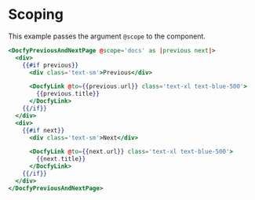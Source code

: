 # Scoping

This example passes the argument `@scope` to the component.

```hbs template
<DocfyPreviousAndNextPage @scope='docs' as |previous next|>
  <div>
    {{#if previous}}
      <div class='text-sm'>Previous</div>

      <DocfyLink @to={{previous.url}} class='text-xl text-blue-500'>
        {{previous.title}}
      </DocfyLink>
    {{/if}}
  </div>
  <div>
    {{#if next}}
      <div class='text-sm'>Next</div>

      <DocfyLink @to={{next.url}} class='text-xl text-blue-500'>
        {{next.title}}
      </DocfyLink>
    {{/if}}
  </div>
</DocfyPreviousAndNextPage>
```
